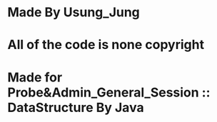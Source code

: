 #
# Made By Usung_Jung
# All of the code is  none copyright 
#
# Made for Probe&Admin_General_Session :: DataStructure By Java
# 
#
